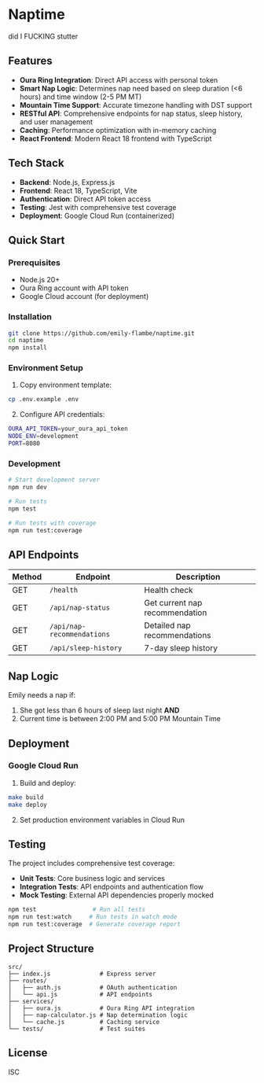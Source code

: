 # Naptime

did I FUCKING stutter

## Features

- **Oura Ring Integration**: Direct API access with personal token
- **Smart Nap Logic**: Determines nap need based on sleep duration (<6 hours) and time window (2-5 PM MT)
- **Mountain Time Support**: Accurate timezone handling with DST support
- **RESTful API**: Comprehensive endpoints for nap status, sleep history, and user management
- **Caching**: Performance optimization with in-memory caching
- **React Frontend**: Modern React 18 frontend with TypeScript

## Tech Stack

- **Backend**: Node.js, Express.js
- **Frontend**: React 18, TypeScript, Vite
- **Authentication**: Direct API token access
- **Testing**: Jest with comprehensive test coverage
- **Deployment**: Google Cloud Run (containerized)

## Quick Start

### Prerequisites

- Node.js 20+
- Oura Ring account with API token
- Google Cloud account (for deployment)

### Installation

```bash
git clone https://github.com/emily-flambe/naptime.git
cd naptime
npm install
```

### Environment Setup

1. Copy environment template:
```bash
cp .env.example .env
```

2. Configure API credentials:
```bash
OURA_API_TOKEN=your_oura_api_token
NODE_ENV=development
PORT=8080
```

### Development

```bash
# Start development server
npm run dev

# Run tests
npm test

# Run tests with coverage
npm run test:coverage
```

## API Endpoints

| Method | Endpoint | Description |
|--------|----------|-------------|
| GET | `/health` | Health check |
| GET | `/api/nap-status` | Get current nap recommendation |
| GET | `/api/nap-recommendations` | Detailed nap recommendations |
| GET | `/api/sleep-history` | 7-day sleep history |

## Nap Logic

Emily needs a nap if:
1. She got less than 6 hours of sleep last night **AND**
2. Current time is between 2:00 PM and 5:00 PM Mountain Time

## Deployment

### Google Cloud Run

1. Build and deploy:
```bash
make build
make deploy
```

2. Set production environment variables in Cloud Run

## Testing

The project includes comprehensive test coverage:

- **Unit Tests**: Core business logic and services
- **Integration Tests**: API endpoints and authentication flow
- **Mock Testing**: External API dependencies properly mocked

```bash
npm test                # Run all tests
npm run test:watch     # Run tests in watch mode
npm run test:coverage  # Generate coverage report
```

## Project Structure

```
src/
├── index.js              # Express server
├── routes/
│   ├── auth.js           # OAuth authentication
│   └── api.js            # API endpoints
├── services/
│   ├── oura.js           # Oura Ring API integration
│   ├── nap-calculator.js # Nap determination logic
│   └── cache.js          # Caching service
└── tests/                # Test suites
```

## License

ISC
